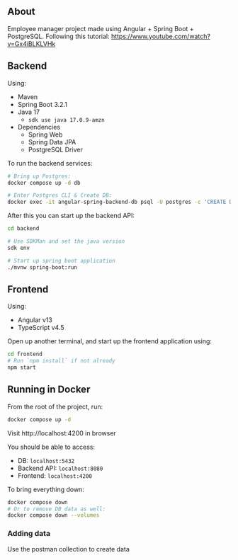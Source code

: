 ## About

Employee manager project made using Angular + Spring Boot + PostgreSQL.
Following this tutorial: https://www.youtube.com/watch?v=Gx4iBLKLVHk

## Backend

Using:
- Maven
- Spring Boot 3.2.1
- Java 17
  - `sdk use java 17.0.9-amzn`
- Dependencies
  - Spring Web
  - Spring Data JPA
  - PostgreSQL Driver

To run the backend services:

```sh
# Bring up Postgres:
docker compose up -d db

# Enter Postgres CLI & Create DB:
docker exec -it angular-spring-backend-db psql -U postgres -c 'CREATE DATABASE employeemanager;'
```

After this you can start up the backend API:
```sh
cd backend

# Use SDKMan and set the java version
sdk env

# Start up spring boot application
./mvnw spring-boot:run
```

## Frontend

Using:
- Angular v13
- TypeScript v4.5

Open up another terminal, and start up the frontend application using:
```sh
cd frontend
# Run `npm install` if not already
npm start
```

## Running in Docker

From the root of the project, run:
```sh
docker compose up -d
```

Visit http://localhost:4200 in browser

You should be able to access:
- DB: `localhost:5432`
- Backend API: `localhost:8080`
- Frontend: `localhost:4200`

To bring everything down:
```sh
docker compose down
# Or to remove DB data as well:
docker compose down --volumes
```

### Adding data

Use the postman collection to create data
